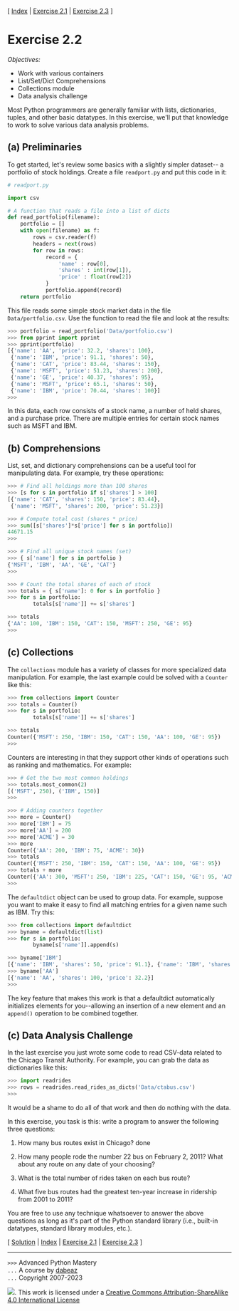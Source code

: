 \[ [Index](index.md) | [Exercise 2.1](ex2_1.md) | [Exercise 2.3](ex2_3.md) \]

# Exercise 2.2

*Objectives:*

- Work with various containers
- List/Set/Dict Comprehensions
- Collections module
- Data analysis challenge

Most Python programmers are generally familiar with lists, dictionaries,
tuples, and other basic datatypes. In this exercise, we'll put that
knowledge to work to solve various data analysis problems.

## (a) Preliminaries

To get started, let's review some basics with a slightly simpler dataset--
a portfolio of stock holdings. Create a file `readport.py` and put this
code in it:

```python
# readport.py

import csv

# A function that reads a file into a list of dicts
def read_portfolio(filename):
    portfolio = []
    with open(filename) as f:
        rows = csv.reader(f)
        headers = next(rows)
        for row in rows:
            record = {
                'name' : row[0],
                'shares' : int(row[1]),
                'price' : float(row[2])
            }
            portfolio.append(record)
    return portfolio
```

This file reads some simple stock market data in the file `Data/portfolio.csv`.  Use
the function to read the file and look at the results:

```python
>>> portfolio = read_portfolio('Data/portfolio.csv')
>>> from pprint import pprint
>>> pprint(portfolio)
[{'name': 'AA', 'price': 32.2, 'shares': 100},
 {'name': 'IBM', 'price': 91.1, 'shares': 50},
 {'name': 'CAT', 'price': 83.44, 'shares': 150},
 {'name': 'MSFT', 'price': 51.23, 'shares': 200},
 {'name': 'GE', 'price': 40.37, 'shares': 95},
 {'name': 'MSFT', 'price': 65.1, 'shares': 50},
 {'name': 'IBM', 'price': 70.44, 'shares': 100}]
>>>
```

In this data, each row consists of a stock name, a number of held
shares, and a purchase price.   There are multiple entries for
certain stock names such as MSFT and IBM.

## (b) Comprehensions

List, set, and dictionary comprehensions can be a useful tool for manipulating
data.  For example, try these operations:

```python
>>> # Find all holdings more than 100 shares
>>> [s for s in portfolio if s['shares'] > 100]
[{'name': 'CAT', 'shares': 150, 'price': 83.44}, 
 {'name': 'MSFT', 'shares': 200, 'price': 51.23}]

>>> # Compute total cost (shares * price)
>>> sum([s['shares']*s['price'] for s in portfolio])
44671.15
>>>

>>> # Find all unique stock names (set)
>>> { s['name'] for s in portfolio }
{'MSFT', 'IBM', 'AA', 'GE', 'CAT'}
>>>

>>> # Count the total shares of each of stock
>>> totals = { s['name']: 0 for s in portfolio }
>>> for s in portfolio:
        totals[s['name']] += s['shares']

>>> totals
{'AA': 100, 'IBM': 150, 'CAT': 150, 'MSFT': 250, 'GE': 95}
>>> 
```

## (c) Collections

The `collections` module has a variety of classes for more specialized data
manipulation.  For example, the last example could be solved with a `Counter` like this:

```python
>>> from collections import Counter
>>> totals = Counter()
>>> for s in portfolio:
        totals[s['name']] += s['shares']

>>> totals
Counter({'MSFT': 250, 'IBM': 150, 'CAT': 150, 'AA': 100, 'GE': 95})
>>>
```

Counters are interesting in that they support other kinds of operations such as ranking
and mathematics.  For example:

```python
>>> # Get the two most common holdings
>>> totals.most_common(2)
[('MSFT', 250), ('IBM', 150)]
>>>

>>> # Adding counters together
>>> more = Counter()
>>> more['IBM'] = 75
>>> more['AA'] = 200
>>> more['ACME'] = 30
>>> more
Counter({'AA': 200, 'IBM': 75, 'ACME': 30})
>>> totals
Counter({'MSFT': 250, 'IBM': 150, 'CAT': 150, 'AA': 100, 'GE': 95})
>>> totals + more
Counter({'AA': 300, 'MSFT': 250, 'IBM': 225, 'CAT': 150, 'GE': 95, 'ACME': 30})
>>> 
```

The `defaultdict` object can be used to group data.  For example, suppose
you want to make it easy to find all matching entries for a given name such as
IBM.  Try this:

```python
>>> from collections import defaultdict
>>> byname = defaultdict(list)
>>> for s in portfolio:
        byname[s['name']].append(s)

>>> byname['IBM']
[{'name': 'IBM', 'shares': 50, 'price': 91.1}, {'name': 'IBM', 'shares': 100, 'price': 70.44}]
>>> byname['AA']
[{'name': 'AA', 'shares': 100, 'price': 32.2}]
>>>
```

The key feature that makes this work is that a defaultdict
automatically initializes elements for you--allowing an insertion of a
new element and an `append()` operation to be combined together.

## (c) Data Analysis Challenge

In the last exercise you just wrote some code to read CSV-data related
to the Chicago Transit Authority.  For example, you can grab the data
as dictionaries like this:

```python
>>> import readrides
>>> rows = readrides.read_rides_as_dicts('Data/ctabus.csv')
>>>
```

It would be a shame to do all of that work and then do nothing with
the data.

In this exercise, you task is this: write a program to answer the
following three questions:

1. How many bus routes exist in Chicago?
done

2. How many people rode the number 22 bus on February 2, 2011?  What about any route on any date of your choosing?

3. What is the total number of rides taken on each bus route?

4. What five bus routes had the greatest ten-year increase in ridership from 2001 to 2011?

You are free to use any technique whatsoever to answer the above
questions as long as it's part of the Python standard library (i.e.,
built-in datatypes, standard library modules, etc.). 

\[ [Solution](soln2_2.md) | [Index](index.md) | [Exercise 2.1](ex2_1.md) | [Exercise 2.3](ex2_3.md) \]

----
`>>>` Advanced Python Mastery  
`...` A course by [dabeaz](https://www.dabeaz.com)  
`...` Copyright 2007-2023  

![](https://i.creativecommons.org/l/by-sa/4.0/88x31.png). This work is licensed under a [Creative Commons Attribution-ShareAlike 4.0 International License](http://creativecommons.org/licenses/by-sa/4.0/)
